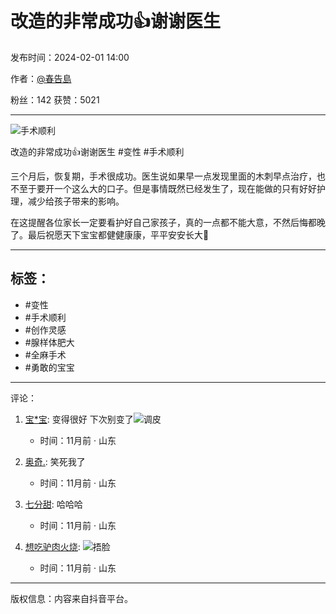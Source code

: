 # 改造的非常成功👍谢谢医生

发布时间：2024-02-01 14:00

作者：[@春告島](//www.douyin.com/user/MS4wLjABAAAAgMx1ub_Vg5Z1vRwlgWsP6o81s3nSqTWYgAvTZat3A5U)

粉丝：142 获赞：5021

---

![手术顺利](//p3-pc-weboff.byteimg.com/tos-cn-i-9r5gewecjs/twemoji/72x72/1f44d.png)

改造的非常成功👍谢谢医生 #变性 #手术顺利

三个月后，恢复期，手术很成功。医生说如果早一点发现里面的木刺早点治疗，也不至于要开一个这么大的口子。但是事情既然已经发生了，现在能做的只有好好护理，减少给孩子带来的影响。 

在这提醒各位家长一定要看护好自己家孩子，真的一点都不能大意，不然后悔都晚了。最后祝愿天下宝宝都健健康康，平平安安长大🙏

---

## 标签：
- #变性
- #手术顺利
- #创作灵感
- #腺样体肥大
- #全麻手术
- #勇敢的宝宝

---

评论：
1. [宝*宝](//www.douyin.com/user/MS4wLjABAAAAjfPRzFiqWtWZbOiodZl7Wf-HL-LPTkG2CoBkUvj2e28): 
   变得很好 下次别变了![调皮](https://p3-pc-sign.douyinpic.com/obj/tos-cn-i-tsj2vxp0zn/639fe472a36e4d3f9a8873115f8d3b93?lk3s=343af0a2&x-expires=2052219600&x-signature=J2DxoGgdJ28%2FejDVpm3WsgvC%2FKM%3D&from=876277922) 
   - 时间：11月前 · 山东

2. [奥奇.](//www.douyin.com/user/MS4wLjABAAAARshFs2Wi76sdVVjXh8dCBIDuy7j_MOlmeDi36JIS7w8):
   笑死我了 
   - 时间：11月前 · 山东

3. [七分甜](//www.douyin.com/user/MS4wLjABAAAAo5nkbcan1yNGHRZouatoCKhbiz_FI7RV1BOmMsUj7KoDhAFNWBBnyUBDp5eiDxIq):
   哈哈哈
   - 时间：11月前 · 山东

4. [想吃驴肉火烧](//www.douyin.com/user/MS4wLjABAAAA3bHPJj-g6pTukqQa8mbSsA0vUO_Ke9N_uwSrKwMjYGw):
   ![捂脸](https://p3-pc-sign.douyinpic.com/obj/tos-cn-i-tsj2vxp0zn/03f3147990b14955a28902cb1b80d160?lk3s=343af0a2&x-expires=2052219600&x-signature=g%2FWFKRyNWoPHGrHioYGXfWNHmmY%3D&from=876277922)
   - 时间：11月前 · 山东

---

版权信息：内容来自抖音平台。